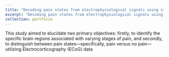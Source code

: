 ```yaml
---
title: "Decoding pain states from electrophysiological signals using statistical approaches"
excerpt: "Decoding pain states from electrophysiological signals using statistical approaches<br/><img src='/images/pain_decog.png'>"
collection: portfolio
---
```


This study aimed to elucidate two primary objectives: firstly, to identify the specific brain regions associated with varying stages of pain, and secondly, to distinguish between pain states—specifically,  pain versus no pain—utilizing Electrocorticography (ECoG) data
